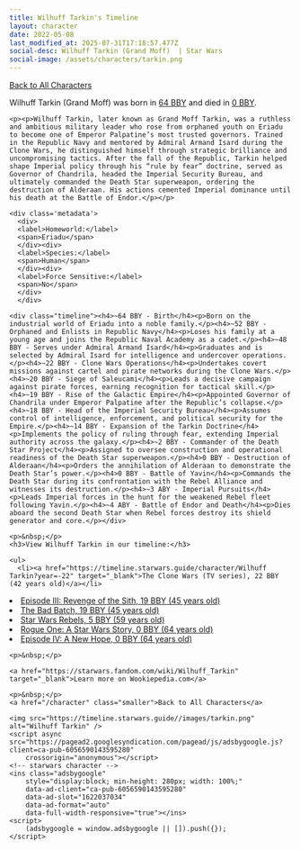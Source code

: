 ```yaml
---
title: Wilhuff Tarkin's Timeline
layout: character
date: 2022-05-08
last_modified_at: 2025-07-31T17:18:57.477Z
social-desc: Wilhuff Tarkin (Grand Moff)  | Star Wars
social-image: /assets/characters/tarkin.png
---
```

<a href="/character" class="smaller">Back to All Characters</a>

<div class="character-profile container">
  <div class="col-10">
    <p>
    Wilhuff Tarkin (Grand Moff)     was born in <a href="https://timeline.starwars.guide/character/Wilhuff Tarkin?year=-64" target="_blank">64 BBY</a> and died in <a href="https://timeline.starwars.guide/character/Wilhuff Tarkin?year=0" target="_blank">0 BBY</a>.        
    </p>

    <p><p>Wilhuff Tarkin, later known as Grand Moff Tarkin, was a ruthless and ambitious military leader who rose from orphaned youth on Eriadu to become one of Emperor Palpatine’s most trusted governors. Trained in the Republic Navy and mentored by Admiral Armand Isard during the Clone Wars, he distinguished himself through strategic brilliance and uncompromising tactics. After the fall of the Republic, Tarkin helped shape Imperial policy through his “rule by fear” doctrine, served as Governor of Chandrila, headed the Imperial Security Bureau, and ultimately commanded the Death Star superweapon, ordering the destruction of Alderaan. His actions cemented Imperial dominance until his death at the Battle of Endor.</p></p>
    
    <div class='metadata'>
      <div>
      <label>Homeworld:</label>
      <span>Eriadu</span>
      </div><div>
      <label>Species:</label>
      <span>Human</span>
      </div><div>
      <label>Force Sensitive:</label>
      <span>No</span>
      </div>
      </div>

    <div class="timeline"><h4>~64 BBY - Birth</h4><p>Born on the industrial world of Eriadu into a noble family.</p><h4>~52 BBY - Orphaned and Enlists in Republic Navy</h4><p>Loses his family at a young age and joins the Republic Naval Academy as a cadet.</p><h4>~48 BBY - Serves under Admiral Armand Isard</h4><p>Graduates and is selected by Admiral Isard for intelligence and undercover operations.</p><h4>~22 BBY - Clone Wars Operations</h4><p>Undertakes covert missions against cartel and pirate networks during the Clone Wars.</p><h4>~20 BBY - Siege of Saleucami</h4><p>Leads a decisive campaign against pirate forces, earning recognition for tactical skill.</p><h4>~19 BBY - Rise of the Galactic Empire</h4><p>Appointed Governor of Chandrila under Emperor Palpatine after the Republic’s collapse.</p><h4>~18 BBY - Head of the Imperial Security Bureau</h4><p>Assumes control of intelligence, enforcement, and political security for the Empire.</p><h4>~14 BBY - Expansion of the Tarkin Doctrine</h4><p>Implements the policy of ruling through fear, extending Imperial authority across the galaxy.</p><h4>~2 BBY - Commander of the Death Star Project</h4><p>Assigned to oversee construction and operational readiness of the Death Star superweapon.</p><h4>0 BBY - Destruction of Alderaan</h4><p>Orders the annihilation of Alderaan to demonstrate the Death Star’s power.</p><h4>0 BBY - Battle of Yavin</h4><p>Commands the Death Star during its confrontation with the Rebel Alliance and witnesses its destruction.</p><h4>~3 ABY - Imperial Pursuits</h4><p>Leads Imperial forces in the hunt for the weakened Rebel fleet following Yavin.</p><h4>~4 ABY - Battle of Endor and Death</h4><p>Dies aboard the second Death Star when Rebel forces destroy its shield generator and core.</p></div>
    
    <p>&nbsp;</p>
    <h3>View Wilhuff Tarkin in our timeline:</h3>

    <ul>
      <li><a href="https://timeline.starwars.guide/character/Wilhuff Tarkin?year=-22" target="_blank">The Clone Wars (TV series), 22 BBY (42 years old)</a></li>
  <li><a href="https://timeline.starwars.guide/character/Wilhuff Tarkin?year=-19" target="_blank">Episode III: Revenge of the Sith, 19 BBY (45 years old)</a></li>
  <li><a href="https://timeline.starwars.guide/character/Wilhuff Tarkin?year=-19" target="_blank">The Bad Batch, 19 BBY (45 years old)</a></li>
  <li><a href="https://timeline.starwars.guide/character/Wilhuff Tarkin?year=-5" target="_blank">Star Wars Rebels, 5 BBY (59 years old)</a></li>
  <li><a href="https://timeline.starwars.guide/character/Wilhuff Tarkin?year=0" target="_blank">Rogue One: A Star Wars Story, 0 BBY (64 years old)</a></li>
  <li><a href="https://timeline.starwars.guide/character/Wilhuff Tarkin?year=0" target="_blank">Episode IV: A New Hope, 0 BBY (64 years old)</a></li>
    </ul>

    <p>&nbsp;</p>

    <a href="https://starwars.fandom.com/wiki/Wilhuff_Tarkin" target="_blank">Learn more on Wookiepedia.com</a>

    <p>&nbsp;</p>
    <a href="/character" class="smaller">Back to All Characters</a>
  </div>
  <div class="character_image col-2">
    
    <img src="https://timeline.starwars.guide//images/tarkin.png" alt="Wilhuff Tarkin" />
    <script async src="https://pagead2.googlesyndication.com/pagead/js/adsbygoogle.js?client=ca-pub-6056590143595280"
        crossorigin="anonymous"></script>
    <!-- starwars character -->
    <ins class="adsbygoogle"
        style="display:block; min-height: 280px; width: 100%;"
        data-ad-client="ca-pub-6056590143595280"
        data-ad-slot="1622037034"
        data-ad-format="auto"
        data-full-width-responsive="true"></ins>
    <script>
        (adsbygoogle = window.adsbygoogle || []).push({});
    </script>
  </div>
</div>
